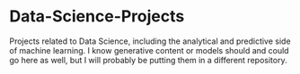 # Data-Science-Projects
Projects related to Data Science, including the analytical and predictive side of machine learning. I know generative content or models should and could go here as well, but I will probably be putting them in a different repository.
